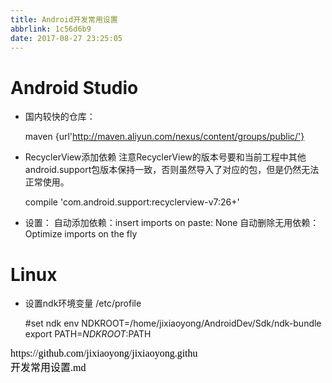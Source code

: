 ```yaml
---
title: Android开发常用设置
abbrlink: 1c56d6b9
date: 2017-08-27 23:25:05
---
```


# Android Studio

* 国内较快的仓库：


    maven {url'http://maven.aliyun.com/nexus/content/groups/public/'}

* RecyclerView添加依赖
  注意RecyclerView的版本号要和当前工程中其他android.support包版本保持一致，否则虽然导入了对应的包，但是仍然无法正常使用。


    compile 'com.android.support:recyclerview-v7:26+'

* 设置：
  自动添加依赖：insert imports on paste: None
  自动删除无用依赖：Optimize imports on the fly

# Linux
* 设置ndk环境变量 /etc/profile


    #set ndk env
    NDKROOT=/home/jixiaoyong/AndroidDev/Sdk/ndk-bundle
    export PATH=$NDKROOT:$PATH

<script src="https://jixiaoyong.github.io/js/edit_on_github.js"></script>
<iframe id="iframeid" scrolling=false height="50" frameborder="no" border="0" marginwidth="0" marginheight="0" onload="Javascript:editOnGithub()" srcdoc="<div id=&quot;url&quot;>https://github.com/jixiaoyong/jixiaoyong.github.io/blob/hexo_blog/blog/source/_posts/Android-开发常用设置.md</div>"></iframe>
